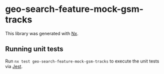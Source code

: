 # geo-search-feature-mock-gsm-tracks

This library was generated with [Nx](https://nx.dev).

## Running unit tests

Run `nx test geo-search-feature-mock-gsm-tracks` to execute the unit tests via [Jest](https://jestjs.io).
